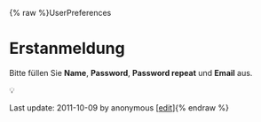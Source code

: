 {% raw %}UserPreferences

# Erstanmeldung

Bitte füllen Sie **Name**, **Password**, **Password repeat** und
**Email** aus.

:bulb:

Last update: 2011-10-09 by anonymous [[edit](https://github.com/delph-in/docs/wiki/BenutzerEinstellungen/_edit)]{% endraw %}
